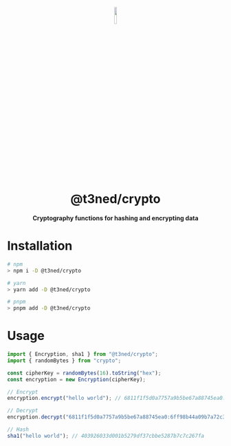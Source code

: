 <div align="center">
<img src="https://imgur.com/xPygSgY.png" align="center" width="10%" alt="">

# @t3ned/crypto

**Cryptography functions for hashing and encrypting data**

</div>

# Installation

```sh
# npm
> npm i -D @t3ned/crypto

# yarn
> yarn add -D @t3ned/crypto

# pnpm
> pnpm add -D @t3ned/crypto
```

# Usage

```ts
import { Encryption, sha1 } from "@t3ned/crypto";
import { randomBytes } from "crypto";

const cipherKey = randomBytes(16).toString("hex");
const encryption = new Encryption(cipherKey);

// Encrypt
encryption.encrypt("hello world"); // 6811f1f5d0a7757a9b5be67a88745ea0:6ff98b44a09b7a72c38257613e45b359

// Decrypt
encryption.decrypt("6811f1f5d0a7757a9b5be67a88745ea0:6ff98b44a09b7a72c38257613e45b359"); // hello world

// Hash
sha1("hello world"); // 403926033d001b5279df37cbbe5287b7c7c267fa
```
